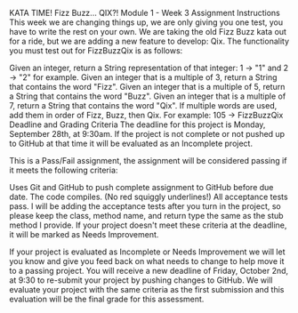 KATA TIME! Fizz Buzz... QIX?!
Module 1 - Week 3
Assignment Instructions
This week we are changing things up, we are only giving you one test, you have to write the rest on your own. We are taking the old Fizz Buzz kata out for a ride, but we are adding a new feature to develop: Qix. The functionality you must test out for FizzBuzzQix is as follows:

Given an integer, return a String representation of that integer: 1 -> "1" and 2 -> "2" for example.
Given an integer that is a multiple of 3, return a String that contains the word "Fizz".
Given an integer that is a multiple of 5, return a String that contains the word "Buzz".
Given an integer that is a multiple of 7, return a String that contains the word "Qix".
If multiple words are used, add them in order of Fizz, Buzz, then Qix. For example: 105 -> FizzBuzzQix
Deadline and Grading Criteria
The deadline for this project is Monday, September 28th, at 9:30am. If the project is not complete or not pushed up to GitHub at that time it will be evaluated as an Incomplete project.

This is a Pass/Fail assignment, the assignment will be considered passing if it meets the following criteria:

Uses Git and GitHub to push complete assignment to GitHub before due date.
The code compiles. (No red squiggly underlines!)
All acceptance tests pass. I will be adding the acceptance tests after you turn in the project, so please keep the class, method name, and return type the same as the stub method I provide.
If your project doesn't meet these criteria at the deadline, it will be marked as Needs Improvement.

If your project is evaluated as Incomplete or Needs Improvement we will let you know and give you feed back on what needs to change to help move it to a passing project. You will receive a new deadline of Friday, October 2nd, at 9:30 to re-submit your project by pushing changes to GitHub.
We will evaluate your project with the same criteria as the first submission and this evaluation will be the final grade for this assessment.
